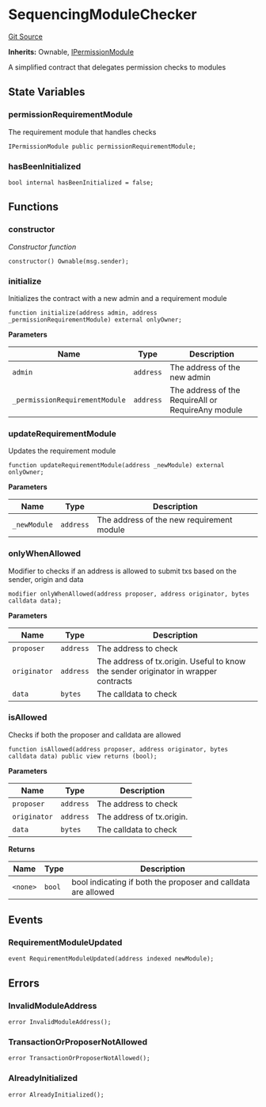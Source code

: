 # SequencingModuleChecker
[Git Source](https://github.com/SyndicateProtocol/syndicate-appchains/blob/7027a63d41514909f85c2d3245a5d979fd2c367a/src/SequencingModuleChecker.sol)

**Inherits:**
Ownable, [IPermissionModule](/src/interfaces/IPermissionModule.sol/interface.IPermissionModule.md)

A simplified contract that delegates permission checks to modules


## State Variables
### permissionRequirementModule
The requirement module that handles checks


```solidity
IPermissionModule public permissionRequirementModule;
```


### hasBeenInitialized

```solidity
bool internal hasBeenInitialized = false;
```


## Functions
### constructor

*Constructor function*


```solidity
constructor() Ownable(msg.sender);
```

### initialize

Initializes the contract with a new admin and a requirement module


```solidity
function initialize(address admin, address _permissionRequirementModule) external onlyOwner;
```
**Parameters**

|Name|Type|Description|
|----|----|-----------|
|`admin`|`address`|The address of the new admin|
|`_permissionRequirementModule`|`address`|The address of the RequireAll or RequireAny module|


### updateRequirementModule

Updates the requirement module


```solidity
function updateRequirementModule(address _newModule) external onlyOwner;
```
**Parameters**

|Name|Type|Description|
|----|----|-----------|
|`_newModule`|`address`|The address of the new requirement module|


### onlyWhenAllowed

Modifier to checks if an address is allowed to submit txs based on the sender, origin and data


```solidity
modifier onlyWhenAllowed(address proposer, address originator, bytes calldata data);
```
**Parameters**

|Name|Type|Description|
|----|----|-----------|
|`proposer`|`address`|The address to check|
|`originator`|`address`|The address of tx.origin. Useful to know the sender originator in wrapper contracts|
|`data`|`bytes`|The calldata to check|


### isAllowed

Checks if both the proposer and calldata are allowed


```solidity
function isAllowed(address proposer, address originator, bytes calldata data) public view returns (bool);
```
**Parameters**

|Name|Type|Description|
|----|----|-----------|
|`proposer`|`address`|The address to check|
|`originator`|`address`|The address of tx.origin.|
|`data`|`bytes`|The calldata to check|

**Returns**

|Name|Type|Description|
|----|----|-----------|
|`<none>`|`bool`|bool indicating if both the proposer and calldata are allowed|


## Events
### RequirementModuleUpdated

```solidity
event RequirementModuleUpdated(address indexed newModule);
```

## Errors
### InvalidModuleAddress

```solidity
error InvalidModuleAddress();
```

### TransactionOrProposerNotAllowed

```solidity
error TransactionOrProposerNotAllowed();
```

### AlreadyInitialized

```solidity
error AlreadyInitialized();
```

